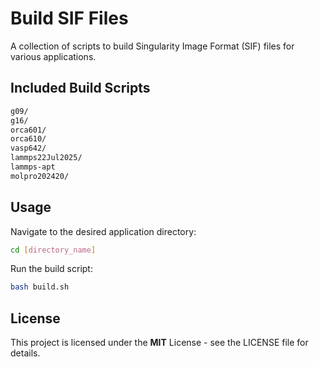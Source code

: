 # Build SIF Files

A collection of scripts to build Singularity Image Format (SIF) files for various applications.

## Included Build Scripts

```bash
g09/
g16/
orca601/
orca610/
vasp642/
lammps22Jul2025/
lammps-apt
molpro202420/
```

## Usage

Navigate to the desired application directory:

```bash
cd [directory_name]
```

Run the build script:

```bash
bash build.sh
```

## License
This project is licensed under the **MIT** License - see the LICENSE file for details.
